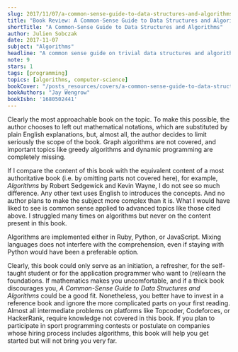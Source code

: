 ```yaml
---
slug: 2017/11/07/a-common-sense-guide-to-data-structures-and-algorithms
title: "Book Review: A Common-Sense Guide to Data Structures and Algorithms"
shortTitle: "A Common-Sense Guide to Data Structures and Algorithms"
author: Julien Sobczak
date: 2017-11-07
subject: "Algorithms"
headline: "A common sense guide on trivial data structures and algorithms"
note: 9
stars: 1
tags: [programming]
topics: [algorithms, computer-science]
bookCover: "/posts_resources/covers/a-common-sense-guide-to-data-structures-and-algorithms.jpg"
bookAuthors: "Jay Wengrow"
bookIsbn: '1680502441'
---
```



Clearly the most approachable book on the topic. To make this possible, the author chooses to left out mathematical notations, which are substituted by plain English explanations, but, almost all, the author decides to limit seriously the scope of the book. Graph algorithms are not covered, and important topics like greedy algorithms and dynamic programming are completely missing.

If I compare the content of this book with the equivalent content of a most authoritative book (i.e. by omitting parts not covered here), for example, *Algorithms* by Robert Sedgewick and Kevin Wayne, I do not see so much difference. Any other text uses English to introduces the concepts. And no author plans to make the subject more complex than it is. What I would have liked to see is common sense applied to advanced topics like those cited above. I struggled many times on algorithms but never on the content present in this book.

Algorithms are implemented either in Ruby, Python, or JavaScript. Mixing languages does not interfere with the comprehension, even if staying with Python would have been a preferable option.

Clearly, this book could only serve as an initiation, a refresher, for the self-taught student or for the application programmer who want to (re)learn the foundations. If mathematics makes you uncomfortable, and if a thick book discourages you, *A Common-Sense Guide to Data Structures and Algorithms* could be a good fit. Nonetheless, you better have to invest in a reference book and ignore the more complicated parts on your first reading. Almost all intermediate problems on platforms like Topcoder, Codeforces, or HackerRank, require knowledge not covered in this book. If you plan to participate in sport programming contests or postulate on companies whose hiring process includes algorithms, this book will help you get started but will not bring you very far.

